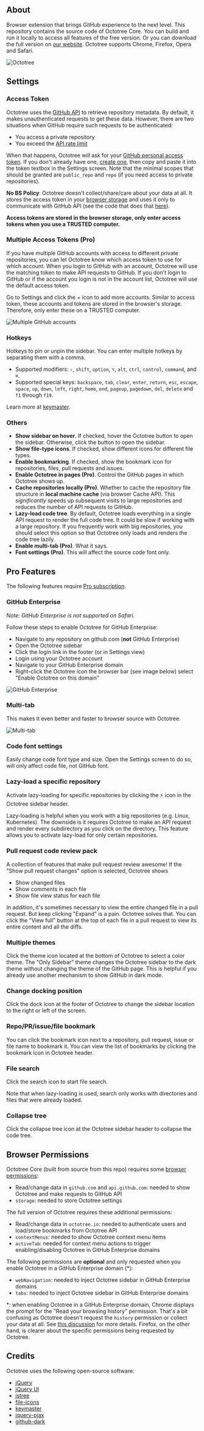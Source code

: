 ## About

Browser extension that brings GitHub experience to the next level. This repository contains the source code of Octotree Core. You can build and run it locally to access all features of the free version. Or you can download the full version on [our website](https://www.octotree.io). Octotree supports Chrome, Firefox, Opera and Safari.

![Octotree](docs/demo.gif)

## Settings

### Access Token

Octotree uses the [GitHub API](https://developer.github.com/v3/) to retrieve repository metadata. By default, it makes unauthenticated requests to get these data. However, there are two situations when GitHub require such requests to be authenticated:

- You access a private repository
- You exceed the [API rate limit](https://developer.github.com/v3/#rate-limiting)

When that happens, Octotree will ask for your [GitHub personal access token](https://help.github.com/articles/creating-an-access-token-for-command-line-use). If you don't already have one, [create one](https://github.com/settings/tokens/new?scopes=repo&description=Octotree%20browser%20extension), then copy and paste it into the token textbox in the Settings screen. Note that the minimal scopes that should be granted are `public_repo` and `repo` (if you need access to private repositories).

**No BS Policy**: Octotree doesn't collect/share/care about your data at all. It stores the access token in your [browser storage](https://developer.mozilla.org/en-US/docs/Mozilla/Add-ons/WebExtensions/API/storage/sync) and uses it only to communicate with GitHub API (see the code that does that [here](https://github.com/ovity/octotree/blob/559291ed9017f0c3429bc49419d001d9ea0ac510/src/adapters/github.js#L296-L313)).

**Access tokens are stored in the browser storage, only enter access tokens when you use a TRUSTED computer.**

### Multiple Access Tokens (Pro)

If you have multiple GitHub accounts with access to different private repositories, you can let Octotree know which access token to use for which account.
When you login to GitHub with an account, Octotree will use the matching token to make API requests to GitHub. If you don't login to GitHub or if the account you login is not in the account list, Octotree will use the default access token.

Go to Settings and click the + icon to add more accounts. Similar to access token, these accounts and tokens are stored in the browser's storage. Therefore, only enter these on a TRUSTED computer.

![Multiple GitHub accounts](docs/pro-ma.jpg)

### Hotkeys

Hotkeys to pin or unpin the sidebar. You can enter multiple hotkeys by separating them with a comma.

- Supported modifiers: `⇧`, `shift`, `option`, `⌥`, `alt`, `ctrl`, `control`, `command`, and `⌘`.
- Supported special keys: `backspace`, `tab`, `clear`, `enter`, `return`, `esc`, `escape`, `space`, `up`, `down`, `left`, `right`, `home`, `end`, `pageup`, `pagedown`, `del`, `delete` and `f1` through `f19`.

Learn more at [keymaster](https://github.com/madrobby/keymaster#supported-keys).

### Others

- **Show sidebar on hover**. If checked, hover the Octotree button to open the sidebar. Otherwise, click the button to open the sidebar.
- **Show file-type icons**. If checked, show different icons for different file types.
- **Enable bookmarking**. If checked, show the bookmark icon for repositories, files, pull requests and issues.
- **Enable Octotree in pages (Pro)**. Control the GitHub pages in which Octotree shows up.
- **Cache repositories locally (Pro)**. Whether to cache the repository file structure in **local machine cache** (via browser Cache API). This *significantly* speeds up subsequent visits to large repositories and reduces the number of API requests to GitHub.
- **Lazy-load code tree**. By default, Octotree loads everything in a single API request to render the full code tree. It could be slow if working with a large repository. If you frequently work with big repositories, you should select this option so that Octotree only loads and renders the code tree lazily.
- **Enable multi-tab (Pro)**. What it says.
- **Font settings (Pro)**. This will affect the source code font only.

## Pro Features

The following features require [Pro subscription](https://www.octotree.io/pricing).

### GitHub Enterprise

_Note: GitHub Enterprise is not supported on Safari._

Follow these steps to enable Octotree for GitHub Enterprise:

* Navigate to any repository on github.com (**not** GitHub Enterprise)
* Open the Octotree sidebar
* Click the login link in the footer (or in Settings view)
* Login using your Octotree account
* Navigate to your GitHub Enterprise domain
* Right-click the Octotree icon the browser bar (see image below) select "Enable Octotree on this domain"

![GitHub Enterprise](docs/pro-ghe.png)

### Multi-tab

This makes it even better and faster to browser source with Octotree.

![Multi-tab](docs/pro-tabs.png)

### Code font settings

Easily change code font type and size. Open the Settings screen to do so, will only affect code file, not GitHub font.

### Lazy-load a specific repository

Activate lazy-loading for specific repositories by clicking the ⚡️ icon in the Octotree sidebar header.

Lazy-loading is helpful when you work with a big repositories (e.g. Linux, Kubernetes). The downside is it requires Octotree to make an API request and render every subdirectory as you click on the directory. This feature allows you to activate lazy-load for only certain repositories.

### Pull request code review pack

A collection of features that make pull request review awesome! If the "Show pull request changes" option is selected, Octotree shows

* Show changed files
* Show comments in each file
* Show file view status for each file

In addition, it's sometimes necessary to view the entire changed file in a pull request. But keep clicking "Expand" is a pain. Octotree solves that. You can click the "View full" button at the top of each file in a pull request to view its entire content and all the diffs.

### Multiple themes

Click the theme icon located at the bottom of Octotree to select a color theme. The "Only Sidebar" theme changes the Octotree sidebar to the dark theme without changing the theme of the GitHub page. This is helpful if you already use another mechanism to show GitHub in dark mode.

### Change docking position

Click the dock icon at the footer of Octotree to change the sidebar location to the right or left of the screen.

### Repo/PR/issue/file bookmark

You can click the bookmark icon next to a repository, pull request, issue or file name to bookmark it. You can view the list of bookmarks by clicking the bookmark icon in Octotree header.

### File search

Click the search icon to start file search.

Note that when lazy-loading is used, search only works with directories and files that were already loaded.

### Collapse tree

Click the collapse tree icon at the Octotree sidebar header to collapse the code tree.

## Browser Permissions

Octotree Core (built from source from this repo) requires some [browser permissions](https://developer.chrome.com/extensions/declare_permissions):

* Read/change data in `github.com` and `api.github.com`: needed to show Octotree and make requests to GitHub API
* `storage`: needed to store Octotree settings

The full version of Octotree requires these additional permissions:

* Read/change data in `octotree.io`: needed to authenticate users and load/store bookmarks from Octotree API
* `contextMenus`: needed to show Octotree context menu items
* `activeTab`: needed for context menu actions to trigger enabling/disabling Octotree in GitHub Enterprise domains

The following permissions are **optional** and only requested when you enable Octotree in a GitHub Enterprise domain (\*):

* `webNavigation`: needed to inject Octotree sidebar in GitHub Enterprise domains
* `tabs`: needed to inject Octotree sidebar in GitHub Enterprise domains

\*: when enabling Octotree in a GitHub Enterprise domain, Chrome displays the prompt for the "Read your browsing history" permission. That's a bit confusing as Octotree doesn't request the `history` permission or collect your data at all. See [this discussion](https://github.com/ovity/octotree/issues/844#issuecomment-557364850) for more details. Firefox, on the other hand, is clearer about the specific permissions being requested by Octotree.

## Credits

Octotree uses the following open-source software:

- [jQuery](https://github.com/jquery/jquery)
- [jQuery UI](https://github.com/jquery/jquery-ui)
- [jstree](https://github.com/vakata/jstree)
- [file-icons](https://github.com/file-icons/atom)
- [keymaster](https://github.com/madrobby/keymaster)
- [jquery-pjax](https://github.com/defunkt/jquery-pjax)
- [github-dark](https://github.com/StylishThemes/GitHub-Dark)
